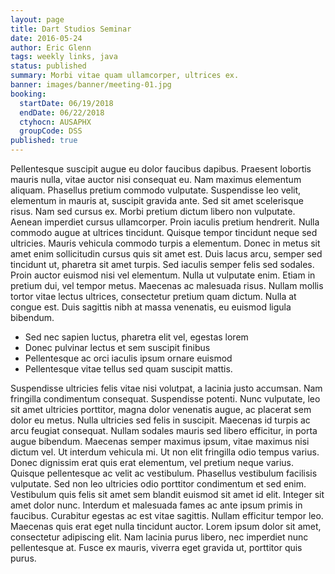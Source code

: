 ```yaml
---
layout: page
title: Dart Studios Seminar
date: 2016-05-24
author: Eric Glenn
tags: weekly links, java
status: published
summary: Morbi vitae quam ullamcorper, ultrices ex.
banner: images/banner/meeting-01.jpg
booking:
  startDate: 06/19/2018
  endDate: 06/22/2018
  ctyhocn: AUSAPHX
  groupCode: DSS
published: true
---
```

Pellentesque suscipit augue eu dolor faucibus dapibus. Praesent lobortis mauris nulla, vitae auctor nisi consequat eu. Nam maximus elementum aliquam. Phasellus pretium commodo vulputate. Suspendisse leo velit, elementum in mauris at, suscipit gravida ante. Sed sit amet scelerisque risus. Nam sed cursus ex. Morbi pretium dictum libero non vulputate. Aenean imperdiet cursus ullamcorper. Proin iaculis pretium hendrerit. Nulla commodo augue at ultrices tincidunt. Quisque tempor tincidunt neque sed ultricies. Mauris vehicula commodo turpis a elementum.
Donec in metus sit amet enim sollicitudin cursus quis sit amet est. Duis lacus arcu, semper sed tincidunt ut, pharetra sit amet turpis. Sed iaculis semper felis sed sodales. Proin auctor euismod nisi vel elementum. Nulla ut vulputate enim. Etiam in pretium dui, vel tempor metus. Maecenas ac malesuada risus. Nullam mollis tortor vitae lectus ultrices, consectetur pretium quam dictum. Nulla at congue est. Duis sagittis nibh at massa venenatis, eu euismod ligula bibendum.

* Sed nec sapien luctus, pharetra elit vel, egestas lorem
* Donec pulvinar lectus et sem suscipit finibus
* Pellentesque ac orci iaculis ipsum ornare euismod
* Pellentesque vitae tellus sed quam suscipit mattis.

Suspendisse ultricies felis vitae nisi volutpat, a lacinia justo accumsan. Nam fringilla condimentum consequat. Suspendisse potenti. Nunc vulputate, leo sit amet ultricies porttitor, magna dolor venenatis augue, ac placerat sem dolor eu metus. Nulla ultricies sed felis in suscipit. Maecenas id turpis ac arcu feugiat consequat. Nullam sodales mauris sed libero efficitur, in porta augue bibendum. Maecenas semper maximus ipsum, vitae maximus nisi dictum vel.
Ut interdum vehicula mi. Ut non elit fringilla odio tempus varius. Donec dignissim erat quis erat elementum, vel pretium neque varius. Quisque pellentesque ac velit ac vestibulum. Phasellus vestibulum facilisis vulputate. Sed non leo ultricies odio porttitor condimentum et sed enim. Vestibulum quis felis sit amet sem blandit euismod sit amet id elit. Integer sit amet dolor nunc. Interdum et malesuada fames ac ante ipsum primis in faucibus. Curabitur egestas ac est vitae sagittis. Nullam efficitur tempor leo. Maecenas quis erat eget nulla tincidunt auctor. Lorem ipsum dolor sit amet, consectetur adipiscing elit. Nam lacinia purus libero, nec imperdiet nunc pellentesque at. Fusce ex mauris, viverra eget gravida ut, porttitor quis purus.
